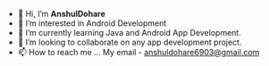 - 👋 Hi, I’m **AnshulDohare**
- 👀 I’m interested in Android Development
- 🌱 I’m currently learning Java and Android App Development.
- 💞️ I’m looking to collaborate on any app development project.
- 📫 How to reach me ... My email - anshuldohare6903@gmail.com

<!---
AnshulDohare/AnshulDohare is a ✨ special ✨ repository because its `README.md` (this file) appears on your GitHub profile.
You can click the Preview link to take a look at your changes.
--->
